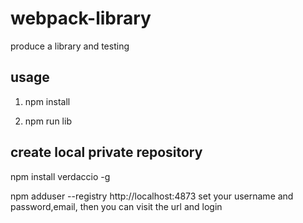 # webpack-library

produce a library and testing

## usage

1. npm install

2. npm run lib


## create local private repository

npm install verdaccio -g

npm adduser --registry http://localhost:4873 
set your username and password,email, then you can visit the url and login 
